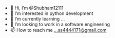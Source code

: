 - 👋 Hi, I’m @Shubham12111
- 👀 I’m interested in python development
- 🌱 I’m currently learning ...
- 💞️ I’m looking to work in a software engineering
- 📫 How to reach me ...ss4444171@gmail.com

<!---
Shubham12111/Shubham12111 is a ✨ special ✨ repository because its `README.md` (this file) appears on your GitHub profile.
You can click the Preview link to take a look at your changes.
--->
